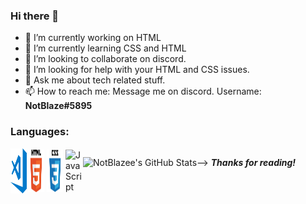 ### Hi there 👋



- 🔭 I’m currently working on HTML
- 🌱 I’m currently learning CSS and HTML
- 👯 I’m looking to collaborate on discord.
- 🤔 I’m looking for help with your HTML and CSS issues.
- 💬 Ask me about tech related stuff.
- 📫 How to reach me: Message me on discord. Username: **NotBlaze#5895**

### Languages:
<div style="display: flex;">
<img alt="Visual Studio Code" width="26px" src="https://raw.githubusercontent.com/github/explore/80688e429a7d4ef2fca1e82350fe8e3517d3494d/topics/visual-studio-code/visual-studio-code.png" />
<img style="margin: 2px" alt="HTML5" width="26px" src="https://raw.githubusercontent.com/github/explore/80688e429a7d4ef2fca1e82350fe8e3517d3494d/topics/html/html.png" />
<img style="margin: 2px" alt="CSS3" width="26px" src="https://raw.githubusercontent.com/github/explore/80688e429a7d4ef2fca1e82350fe8e3517d3494d/topics/css/css.png" />
<img style="margin: 2px" alt="JavaScript" width="26px" 
</div>
<br />

-----

![NotBlazee's GitHub Stats](https://github-readme-stats.vercel.app/api?username=NotBlazee&show_icons=true&theme=gruvbox)

--> ***Thanks for reading!***
